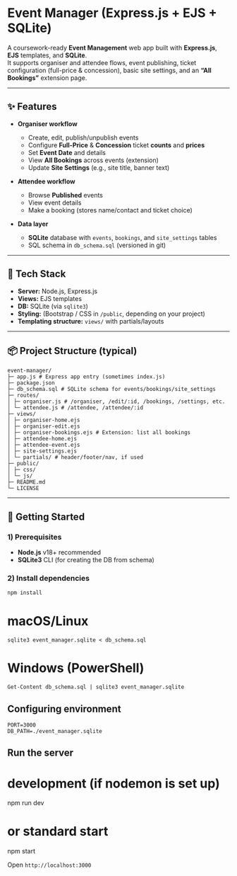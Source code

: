 # Event Manager (Express.js + EJS + SQLite)

A coursework-ready **Event Management** web app built with **Express.js**, **EJS** templates, and **SQLite**.  
It supports organiser and attendee flows, event publishing, ticket configuration (full-price & concession), basic site settings, and an **“All Bookings”** extension page.

---

## ✨ Features

- **Organiser workflow**
  - Create, edit, publish/unpublish events
  - Configure **Full-Price** & **Concession** ticket **counts** and **prices**
  - Set **Event Date** and details
  - View **All Bookings** across events (extension)
  - Update **Site Settings** (e.g., site title, banner text)

- **Attendee workflow**
  - Browse **Published** events
  - View event details
  - Make a booking (stores name/contact and ticket choice)

- **Data layer**
  - **SQLite** database with `events`, `bookings`, and `site_settings` tables
  - SQL schema in `db_schema.sql` (versioned in git)

---

## 🧩 Tech Stack

- **Server:** Node.js, Express.js
- **Views:** EJS templates
- **DB:** SQLite (via `sqlite3`)
- **Styling:** (Bootstrap / CSS in `/public`, depending on your project)
- **Templating structure:** `views/` with partials/layouts

---

## 📦 Project Structure (typical)
```
event-manager/
├─ app.js # Express app entry (sometimes index.js)
├─ package.json
├─ db_schema.sql # SQLite schema for events/bookings/site_settings
├─ routes/
│ ├─ organiser.js # /organiser, /edit/:id, /bookings, /settings, etc.
│ └─ attendee.js # /attendee, /attendee/:id
├─ views/
│ ├─ organiser-home.ejs
│ ├─ organiser-edit.ejs
│ ├─ organiser-bookings.ejs # Extension: list all bookings
│ ├─ attendee-home.ejs
│ ├─ attendee-event.ejs
│ ├─ site-settings.ejs
│ └─ partials/ # header/footer/nav, if used
├─ public/
│ ├─ css/
│ └─ js/
├─ README.md
└─ LICENSE
```


---

## 🚀 Getting Started

### 1) Prerequisites
- **Node.js** v18+ recommended
- **SQLite3** CLI (for creating the DB from schema)

### 2) Install dependencies
```bash
npm install
```
# macOS/Linux
``` sqlite3 event_manager.sqlite < db_schema.sql ```

# Windows (PowerShell)
``` Get-Content db_schema.sql | sqlite3 event_manager.sqlite ```

## Configuring environment
```
PORT=3000
DB_PATH=./event_manager.sqlite
```

## Run the server
# development (if nodemon is set up)
npm run dev

# or standard start
npm start

Open ``` http://localhost:3000 ```


